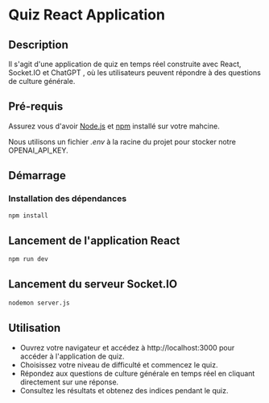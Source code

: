 # Quiz React Application

## Description

Il s'agit d'une application de quiz en temps réel construite avec React, Socket.IO et ChatGPT , où les utilisateurs
peuvent répondre à des questions de culture générale.

## Pré-requis

Assurez vous d'avoir [Node.js](https://nodejs.org/) et [npm](https://www.npmjs.com/) installé sur votre mahcine.

Nous utilisons un fichier *.env* à la racine du projet pour stocker notre OPENAI_API_KEY.

## Démarrage

### Installation des dépendances

```bash
npm install
```

## Lancement de l'application React

```bash
npm run dev
```

## Lancement du serveur Socket.IO

```bash
nodemon server.js
```

## Utilisation

- Ouvrez votre navigateur et accédez à http://localhost:3000 pour accéder à l'application de quiz.
- Choisissez votre niveau de difficulté et commencez le quiz.
- Répondez aux questions de culture générale en temps réel en cliquant directement sur une réponse.
- Consultez les résultats et obtenez des indices pendant le quiz.